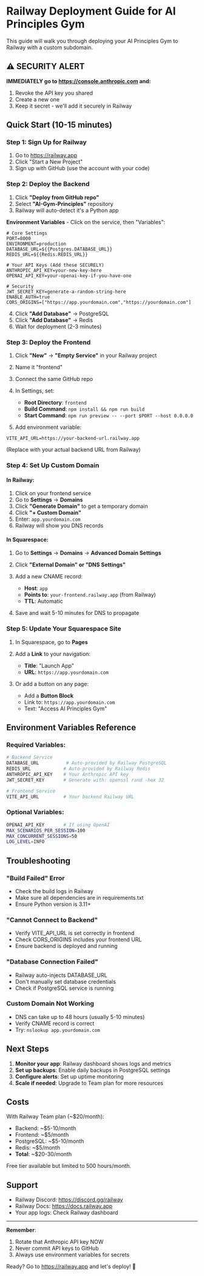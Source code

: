 # Railway Deployment Guide for AI Principles Gym

This guide will walk you through deploying your AI Principles Gym to Railway with a custom subdomain.

## ⚠️ SECURITY ALERT
**IMMEDIATELY go to https://console.anthropic.com and:**
1. Revoke the API key you shared
2. Create a new one
3. Keep it secret - we'll add it securely in Railway

## Quick Start (10-15 minutes)

### Step 1: Sign Up for Railway
1. Go to https://railway.app
2. Click "Start a New Project"
3. Sign up with GitHub (use the account with your code)

### Step 2: Deploy the Backend

1. Click **"Deploy from GitHub repo"**
2. Select **"AI-Gym-Principles"** repository
3. Railway will auto-detect it's a Python app

**Environment Variables** - Click on the service, then "Variables":
```
# Core Settings
PORT=8000
ENVIRONMENT=production
DATABASE_URL=${{Postgres.DATABASE_URL}}
REDIS_URL=${{Redis.REDIS_URL}}

# Your API Keys (Add these SECURELY)
ANTHROPIC_API_KEY=your-new-key-here
OPENAI_API_KEY=your-openai-key-if-you-have-one

# Security
JWT_SECRET_KEY=generate-a-random-string-here
ENABLE_AUTH=true
CORS_ORIGINS=["https://app.yourdomain.com","https://yourdomain.com"]
```

4. Click **"Add Database"** → PostgreSQL
5. Click **"Add Database"** → Redis
6. Wait for deployment (2-3 minutes)

### Step 3: Deploy the Frontend

1. Click **"New"** → **"Empty Service"** in your Railway project
2. Name it "frontend"
3. Connect the same GitHub repo
4. In Settings, set:
   - **Root Directory**: `frontend`
   - **Build Command**: `npm install && npm run build`
   - **Start Command**: `npm run preview -- --port $PORT --host 0.0.0.0`

5. Add environment variable:
```
VITE_API_URL=https://your-backend-url.railway.app
```
(Replace with your actual backend URL from Railway)

### Step 4: Set Up Custom Domain

#### In Railway:
1. Click on your frontend service
2. Go to **Settings** → **Domains**
3. Click **"Generate Domain"** to get a temporary domain
4. Click **"+ Custom Domain"**
5. Enter: `app.yourdomain.com`
6. Railway will show you DNS records

#### In Squarespace:
1. Go to **Settings** → **Domains** → **Advanced Domain Settings**
2. Click **"External Domain" or "DNS Settings"**
3. Add a new CNAME record:
   - **Host**: `app`
   - **Points to**: `your-frontend.railway.app` (from Railway)
   - **TTL**: Automatic

4. Save and wait 5-10 minutes for DNS to propagate

### Step 5: Update Your Squarespace Site

1. In Squarespace, go to **Pages**
2. Add a **Link** to your navigation:
   - **Title**: "Launch App"
   - **URL**: `https://app.yourdomain.com`

3. Or add a button on any page:
   - Add a **Button Block**
   - Link to: `https://app.yourdomain.com`
   - Text: "Access AI Principles Gym"

## Environment Variables Reference

### Required Variables:
```bash
# Backend Service
DATABASE_URL          # Auto-provided by Railway PostgreSQL
REDIS_URL            # Auto-provided by Railway Redis
ANTHROPIC_API_KEY    # Your Anthropic API key
JWT_SECRET_KEY       # Generate with: openssl rand -hex 32

# Frontend Service  
VITE_API_URL         # Your backend Railway URL
```

### Optional Variables:
```bash
OPENAI_API_KEY       # If using OpenAI
MAX_SCENARIOS_PER_SESSION=100
MAX_CONCURRENT_SESSIONS=50
LOG_LEVEL=INFO
```

## Troubleshooting

### "Build Failed" Error
- Check the build logs in Railway
- Make sure all dependencies are in requirements.txt
- Ensure Python version is 3.11+

### "Cannot Connect to Backend"
- Verify VITE_API_URL is set correctly in frontend
- Check CORS_ORIGINS includes your frontend URL
- Ensure backend is deployed and running

### "Database Connection Failed"
- Railway auto-injects DATABASE_URL
- Don't manually set database credentials
- Check if PostgreSQL service is running

### Custom Domain Not Working
- DNS can take up to 48 hours (usually 5-10 minutes)
- Verify CNAME record is correct
- Try: `nslookup app.yourdomain.com`

## Next Steps

1. **Monitor your app**: Railway dashboard shows logs and metrics
2. **Set up backups**: Enable daily backups in PostgreSQL settings
3. **Configure alerts**: Set up uptime monitoring
4. **Scale if needed**: Upgrade to Team plan for more resources

## Costs

With Railway Team plan (~$20/month):
- Backend: ~$5-10/month
- Frontend: ~$5/month  
- PostgreSQL: ~$5-10/month
- Redis: ~$5/month
- **Total**: ~$20-30/month

Free tier available but limited to 500 hours/month.

## Support

- Railway Discord: https://discord.gg/railway
- Railway Docs: https://docs.railway.app
- Your app logs: Check Railway dashboard

---

**Remember**: 
1. Rotate that Anthropic API key NOW
2. Never commit API keys to GitHub
3. Always use environment variables for secrets

Ready? Go to https://railway.app and let's deploy! 🚀
